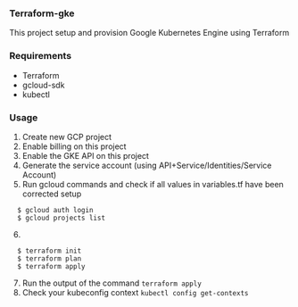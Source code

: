### Terraform-gke

This project setup and provision Google Kubernetes Engine using Terraform

### Requirements
- Terraform
- gcloud-sdk
- kubectl

### Usage
1. Create new GCP project
2. Enable billing on this project
3. Enable the GKE API on this project
4. Generate the service account (using API+Service/Identities/Service Account)
5. Run gcloud commands and check if all values in variables.tf have been corrected setup
```shell
  $ gcloud auth login
  $ gcloud projects list
```
6.
```shell
  $ terraform init
  $ terraform plan
  $ terraform apply
```
7. Run the output of the command `terraform apply`
8. Check your kubeconfig context `kubectl config get-contexts`
